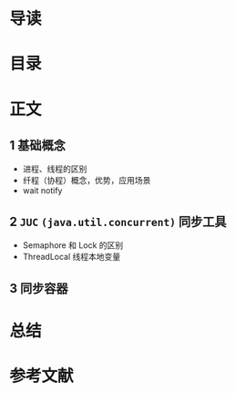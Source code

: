 # 导读



# 目录



# 正文

## 1 基础概念

* 进程、线程的区别
* 纤程（协程）概念，优势，应用场景
* wait notify



## 2 `JUC` `(java.util.concurrent)` 同步工具

* Semaphore 和 Lock 的区别
* ThreadLocal 线程本地变量



## 3 同步容器



# 总结



# 参考文献

